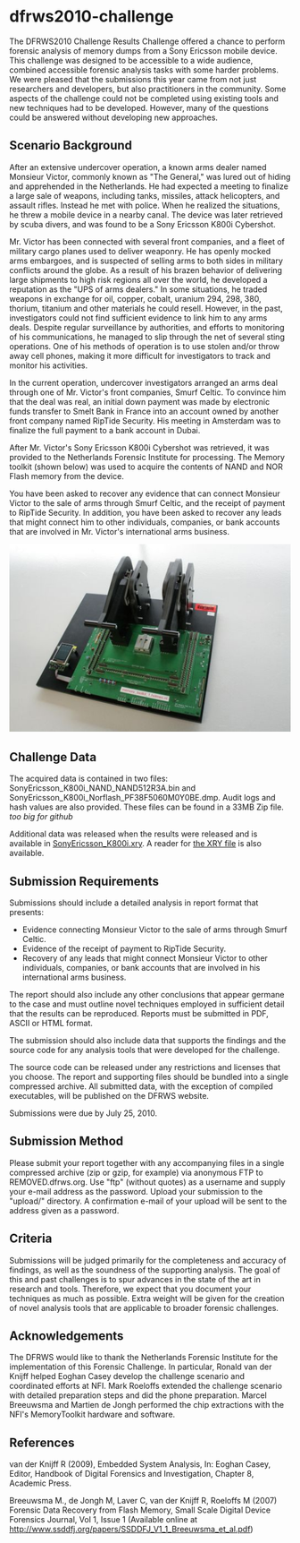 # dfrws2010-challenge
The DFRWS2010 Challenge Results Challenge offered a chance to perform forensic analysis of memory dumps from a Sony Ericsson mobile device. This challenge was designed to be accessible to a wide audience, combined accessible forensic analysis tasks with some harder problems. We were pleased that the submissions this year came from not just researchers and developers, but also practitioners in the community.  Some aspects of the challenge could not be completed using existing tools and new techniques had to be developed. However, many of the questions could be answered without developing new approaches.

## Scenario Background
After an extensive undercover operation, a known arms dealer named Monsieur Victor, commonly known as "The General," was lured out of hiding and apprehended in the Netherlands. He had expected a meeting to finalize a large sale of weapons, including tanks, missiles, attack helicopters, and assault rifles. Instead he met with police. When he realized the situations, he threw a mobile device in a nearby canal. The device was later retrieved by scuba divers, and was found to be a Sony Ericsson K800i Cybershot.

Mr. Victor has been connected with several front companies, and a fleet of military cargo planes used to deliver weaponry. He has openly mocked arms embargoes, and is suspected of selling arms to both sides in military conflicts around the globe. As a result of his brazen behavior of delivering large shipments to high risk regions all over the world, he developed a reputation as the "UPS of arms dealers." In some situations, he traded weapons in exchange for oil, copper, cobalt, uranium 294, 298, 380, thorium, titanium and other materials he could resell. However, in the past, investigators could not find sufficient evidence to link him to any arms deals. Despite regular surveillance by authorities, and efforts to monitoring of his communications, he managed to slip through the net of several sting operations. One of his methods of operation is to use stolen and/or throw away cell phones, making it more difficult for investigators to track and monitor his activities.

In the current operation, undercover investigators arranged an arms deal through one of Mr. Victor's front companies, Smurf Celtic. To convince him that the deal was real, an initial down payment was made by electronic funds transfer to Smelt Bank in France into an account owned by another front company named RipTide Security. His meeting in Amsterdam was to finalize the full payment to a bank account in Dubai.

After Mr. Victor's Sony Ericsson K800i Cybershot was retrieved, it was provided to the Netherlands Forensic Institute for processing. The Memory toolkit (shown below) was used to acquire the contents of NAND and NOR Flash memory from the device.

You have been asked to recover any evidence that can connect Monsieur Victor to the sale of arms through Smurf Celtic, and the receipt of payment to RipTide Security. In addition, you have been asked to recover any leads that might connect him to other individuals, companies, or bank accounts that are involved in Mr. Victor's international arms business.

![MemoryToolkit.jpeg](MemoryToolkit.jpeg)

## Challenge Data

The acquired data is contained in two files: SonyEricsson_K800i_NAND_NAND512R3A.bin and SonyEricsson_K800i_Norflash_PF38F5060M0Y0BE.dmp. Audit logs and hash values are also provided. These files can be found in a 33MB Zip file. *too big for github*

Additional data was released when the results were released and is available in [SonyEricsson_K800i.xry](SonyEricsson_K800i.xry). A reader for [the XRY file](XRY_Reader_5.0.1.zip) is also available.

## Submission Requirements

Submissions should include a detailed analysis in report format that presents:
- Evidence connecting Monsieur Victor to the sale of arms through Smurf Celtic.
- Evidence of the receipt of payment to RipTide Security.
- Recovery of any leads that might connect Monsieur Victor to other individuals, companies, or bank accounts that are involved in his international arms business.

The report should also include any other conclusions that appear germane to the case and must outline novel techniques employed in sufficient detail that the results can be reproduced. Reports must be submitted in PDF, ASCII or HTML format.

The submission should also include data that supports the findings and the source code for any analysis tools that were developed for the challenge. 

The source code can be released under any restrictions and licenses that you choose. The report and supporting files should be bundled into a single compressed archive. All submitted data, with the exception of compiled executables, will be published on the DFRWS website.

Submissions were due by July 25, 2010.

## Submission Method
Please submit your report together with any accompanying files in a single compressed archive (zip or gzip, for example) via anonymous FTP to REMOVED.dfrws.org. Use "ftp" (without quotes) as a username and supply your e-mail address as the password. Upload your submission to the "upload/" directory. A confirmation e-mail of your upload will be sent to the address given as a password.

## Criteria
Submissions will be judged primarily for the completeness and accuracy of findings, as well as the soundness of the supporting analysis. The goal of this and past challenges is to spur advances in the state of the art in research and tools. Therefore, we expect that you document your techniques as much as possible. Extra weight will be given for the creation of novel analysis tools that are applicable to broader forensic challenges.

## Acknowledgements
The DFRWS would like to thank the Netherlands Forensic Institute for the implementation of this Forensic Challenge. In particular, Ronald van der Knijff helped Eoghan Casey develop the challenge scenario and coordinated efforts at NFI. Mark Roeloffs extended the challenge scenario with detailed preparation steps and did the phone preparation. Marcel Breeuwsma and Martien de Jongh performed the chip extractions with the NFI's MemoryToolkit hardware and software.

## References
van der Knijff R (2009), Embedded System Analysis, In: Eoghan Casey, Editor, Handbook of Digital Forensics and Investigation, Chapter 8, Academic Press.

Breeuwsma M., de Jongh M, Laver C, van der Knijff R, Roeloffs M (2007) Forensic Data Recovery from Flash Memory, Small Scale Digital Device Forensics Journal, Vol 1, Issue 1 (Available online at http://www.ssddfj.org/papers/SSDDFJ_V1_1_Breeuwsma_et_al.pdf)

